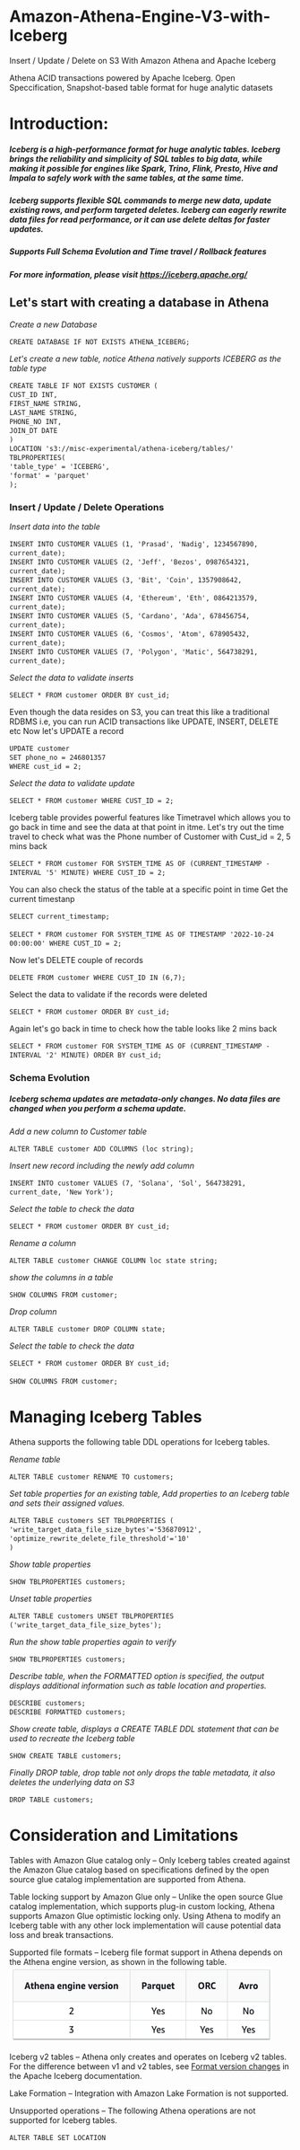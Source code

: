 # Amazon-Athena-Engine-V3-with-Iceberg
Insert / Update / Delete on S3 With Amazon Athena and Apache Iceberg

Athena ACID transactions powered by Apache Iceberg. Open Speccification, Snapshot-based table format for huge analytic datasets


# Introduction:
##### Iceberg is a high-performance format for huge analytic tables. Iceberg brings the reliability and simplicity of SQL tables to big data, while making it possible for engines like Spark, Trino, Flink, Presto, Hive and Impala to safely work with the same tables, at the same time. 
##### Iceberg supports flexible SQL commands to merge new data, update existing rows, and perform targeted deletes. Iceberg can eagerly rewrite data files for read performance, or it can use delete deltas for faster updates.
##### Supports Full Schema Evolution and Time travel / Rollback features
##### For more information, please visit https://iceberg.apache.org/ 


## Let's start with creating a database in Athena

*Create a new Database*

    CREATE DATABASE IF NOT EXISTS ATHENA_ICEBERG;

*Let's create a new table, notice Athena natively supports ICEBERG as the table type*

    CREATE TABLE IF NOT EXISTS CUSTOMER (
    CUST_ID INT,
    FIRST_NAME STRING,
    LAST_NAME STRING,
    PHONE_NO INT,
    JOIN_DT DATE
    )
    LOCATION 's3://misc-experimental/athena-iceberg/tables/'
    TBLPROPERTIES(
    'table_type' = 'ICEBERG',
    'format' = 'parquet'
    );

### Insert / Update / Delete Operations

*Insert data into the table*
    
    INSERT INTO CUSTOMER VALUES (1, 'Prasad', 'Nadig', 1234567890, current_date);
    INSERT INTO CUSTOMER VALUES (2, 'Jeff', 'Bezos', 0987654321, current_date);
    INSERT INTO CUSTOMER VALUES (3, 'Bit', 'Coin', 1357908642, current_date);
    INSERT INTO CUSTOMER VALUES (4, 'Ethereum', 'Eth', 0864213579, current_date);
    INSERT INTO CUSTOMER VALUES (5, 'Cardano', 'Ada', 678456754, current_date);
    INSERT INTO CUSTOMER VALUES (6, 'Cosmos', 'Atom', 678905432, current_date);
    INSERT INTO CUSTOMER VALUES (7, 'Polygon', 'Matic', 564738291, current_date);

*Select the data to validate inserts*
    
    SELECT * FROM customer ORDER BY cust_id;

Even though the data resides on S3, you can treat this like a traditional RDBMS i.e, you can run ACID transactions like UPDATE, INSERT, DELETE etc
Now let's UPDATE a record
    
    UPDATE customer
    SET phone_no = 246801357
    WHERE cust_id = 2;

*Select the data to validate update*
    
    SELECT * FROM customer WHERE CUST_ID = 2;

Iceberg table provides powerful features like Timetravel which allows you to go back in time and see the data at that point in itme.
Let's try out the time travel to check what was the Phone number of Customer with Cust_id = 2, 5 mins back <br>
    
    SELECT * FROM customer FOR SYSTEM_TIME AS OF (CURRENT_TIMESTAMP - INTERVAL '5' MINUTE) WHERE CUST_ID = 2;


You can also check the status of the table at a specific point in time
Get the current timestanp

    SELECT current_timestamp;  

    SELECT * FROM customer FOR SYSTEM_TIME AS OF TIMESTAMP '2022-10-24 00:00:00' WHERE CUST_ID = 2;

Now let's DELETE couple of records

    DELETE FROM customer WHERE CUST_ID IN (6,7);

Select the data to validate if the records were deleted

    SELECT * FROM customer ORDER BY cust_id;

Again let's go back in time to check how the table looks like 2 mins back

    SELECT * FROM customer FOR SYSTEM_TIME AS OF (CURRENT_TIMESTAMP - INTERVAL '2' MINUTE) ORDER BY cust_id;

### Schema Evolution

##### Iceberg schema updates are metadata-only changes. No data files are changed when you perform a schema update.

*Add a new column to Customer table*

    ALTER TABLE customer ADD COLUMNS (loc string);

*Insert new record including the newly add column*

    INSERT INTO customer VALUES (7, 'Solana', 'Sol', 564738291, current_date, 'New York');

*Select the table to check the data*

    SELECT * FROM customer ORDER BY cust_id;

*Rename a column*

    ALTER TABLE customer CHANGE COLUMN loc state string;

*show the columns in a table*

    SHOW COLUMNS FROM customer;

*Drop column*

    ALTER TABLE customer DROP COLUMN state;

*Select the table to check the data*

    SELECT * FROM customer ORDER BY cust_id;

    SHOW COLUMNS FROM customer;


# Managing Iceberg Tables
Athena supports the following table DDL operations for Iceberg tables.

*Rename table*
    
    ALTER TABLE customer RENAME TO customers;

*Set table properties for an existing table, Add properties to an Iceberg table and sets their assigned values.*
    
    ALTER TABLE customers SET TBLPROPERTIES (
    'write_target_data_file_size_bytes'='536870912', 
    'optimize_rewrite_delete_file_threshold'='10'
    )

*Show table properties*

    SHOW TBLPROPERTIES customers;


*Unset table properties*
    
    ALTER TABLE customers UNSET TBLPROPERTIES ('write_target_data_file_size_bytes');

*Run the show table properties again to verify*

    SHOW TBLPROPERTIES customers;

*Describe table, when the FORMATTED option is specified, the output displays additional information such as table location and properties.*
    
    DESCRIBE customers;
    DESCRIBE FORMATTED customers;

*Show create table, displays a CREATE TABLE DDL statement that can be used to recreate the Iceberg table*
    
    SHOW CREATE TABLE customers;

*Finally DROP table, drop table not only drops the table metadata, it also deletes the underlying data on S3*
    
    DROP TABLE customers;


# Consideration and Limitations

Tables with Amazon Glue catalog only – Only Iceberg tables created against the Amazon Glue catalog based on specifications defined by the open source glue catalog implementation are supported from Athena.

Table locking support by Amazon Glue only – Unlike the open source Glue catalog implementation, which supports plug-in custom locking, Athena supports Amazon Glue optimistic locking only. Using Athena to modify an Iceberg table with any other lock implementation will cause potential data loss and break transactions.

Supported file formats – Iceberg file format support in Athena depends on the Athena engine version, as shown in the following table.
![Alt text](image.png)

Iceberg v2 tables – Athena only creates and operates on Iceberg v2 tables. For the difference between v1 and v2 tables, see [Format version changes](https://iceberg.apache.org/spec/#appendix-e-format-version-changes) in the Apache Iceberg documentation.

Lake Formation – Integration with Amazon Lake Formation is not supported.

Unsupported operations – The following Athena operations are not supported for Iceberg tables.

    ALTER TABLE SET LOCATION
